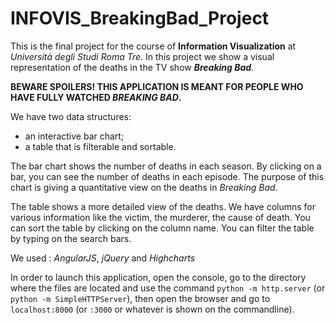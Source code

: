 # INFOVIS_BreakingBad_Project

This is the final project for the course of **Information Visualization** at *Università degli Studi Roma Tre*. In this project we show a visual representation of the deaths in the TV show ***Breaking Bad***.

**BEWARE SPOILERS! THIS APPLICATION IS MEANT FOR PEOPLE WHO HAVE FULLY WATCHED *BREAKING BAD*.**

We have two data structures:
  - an interactive bar chart;
  - a table that is filterable and sortable.
  
The bar chart shows the number of deaths in each season. By clicking on a bar, you can see the number of deaths in each episode. The purpose of this chart is giving a quantitative view on the deaths in *Breaking Bad*.

The table shows a more detailed view of the deaths. We have columns for various information like the victim, the murderer, the cause of death. You can sort the table by clicking on the column name. You can filter the table by typing on the search bars.

We used : *AngularJS*, *jQuery* and *Highcharts*

In order to launch this application, open the console, go to the directory where the files are located and use the 
command `python -m http.server` (or `python -m SimpleHTTPServer`), then open the browser and go to `localhost:8000` (or `:3000` or whatever is shown on the commandline).
